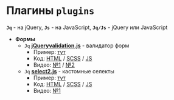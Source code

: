 # Плагины `plugins`

**`Jq`** - на jQuery, **`Js`** - на JavaScript, **`Jq/Js`** - jQuery или JavaScript

- **Формы**
  - `Jq` **[jQueryvalidation.js](https://jqueryvalidation.org/)** - валидатор форм 
    - Пример: [тут](https://abraklion.github.io/plugins/jQueryFormValidation.html)
    - Код: [HTML](./src/jQueryFormValidation.html) / [SCSS](./src/sass/style.scss) / [JS](./src/js/jqueryvalidation.js)
    - Видео: [№1](https://www.youtube.com/watch?v=NJiSIu4FkBE&ab_channel=loftblog) / [№2](https://www.youtube.com/watch?v=_hWW2nxcUJk&t=772s&ab_channel=InventionTricks)
  - `Jq` **[select2.js](https://select2.org/)** - кастомные селекты
    - Пример: [тут](https://abraklion.github.io/plugins/select2.html)
    - Код: [HTML](./src/select2.html) / [SCSS](./src/sass/style.scss) / [JS](./src/js/select2.js)
    - Видео: [№1](https://www.youtube.com/watch?v=gTNQOxvuUv0&ab_channel=LaravelPackageTutorial)
